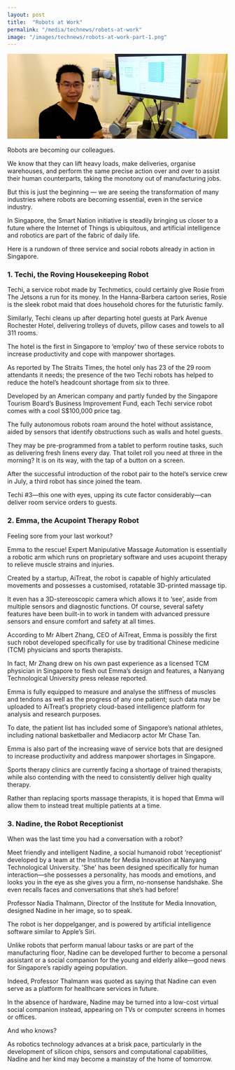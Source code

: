 ```yaml
---
layout: post
title:  "Robots at Work"
permalink: "/media/technews/robots-at-work"
image: "/images/technews/robots-at-work-part-1.png"
---
```


![robots at work](/images/technews/robots-at-work-part-1.png)

Robots are becoming our colleagues.

We know that they can lift heavy loads, make deliveries, organise warehouses, and perform the same precise action over and over to assist their human counterparts, taking the monotony out of manufacturing jobs.

But  this is just the beginning — we are seeing the transformation of many industries where robots are becoming essential, even in the service industry.

In Singapore, the Smart Nation initiative is steadily bringing us closer to a future where the Internet of Things is ubiquitous, and artificial intelligence and robotics are part of the fabric of daily life.

Here is a rundown of three service and social robots already in action in Singapore.

### **1. Techi, the Roving Housekeeping Robot**
Techi, a service robot made by Techmetics, could certainly give Rosie from The Jetsons a run for its money. In the Hanna-Barbera cartoon series, Rosie is the sleek robot maid that does household chores for the futuristic family.

Similarly, Techi cleans up after departing hotel guests at Park Avenue Rochester Hotel, delivering trolleys of duvets, pillow cases and towels to all 311 rooms.

The hotel is the first in Singapore to ‘employ’ two of these service robots to increase productivity and cope with manpower shortages.

As reported by The Straits Times, the hotel only has 23 of the 29 room attendants it needs; the presence of the two Techi robots has helped to reduce the hotel’s headcount shortage from six to three.

Developed by an American company and partly funded by the Singapore Tourism Board’s Business Improvement Fund, each Techi service robot comes with a cool S$100,000 price tag.

The fully autonomous robots roam around the hotel without assistance, aided by sensors that identify obstructions such as walls and hotel guests.

They may be pre-programmed from a tablet to perform routine tasks, such as delivering fresh linens every day. That toilet roll you need at three in the morning? It is on its way, with the tap of a button on a screen.

After the successful introduction of the robot pair to the hotel’s service crew in July, a third robot has since joined the team.

Techi #3—this one with eyes, upping its cute factor considerably—can deliver room service orders to guests.

### **2. Emma, the Acupoint Therapy Robot**
Feeling sore from your last workout?

Emma to the rescue! Expert Manipulative Massage Automation is essentially a robotic arm which runs on proprietary software and uses acupoint therapy to relieve muscle strains and injuries.

Created by a startup, AiTreat, the robot is capable of highly articulated movements and possesses a customised, rotatable 3D-printed massage tip.

It even has a 3D-stereoscopic camera which allows it to ‘see’, aside from multiple sensors and diagnostic functions. Of course, several safety features have been built-in to work in tandem with advanced pressure sensors and ensure comfort and safety at all times.

According to Mr Albert Zhang, CEO of AiTreat, Emma is possibly the first such robot developed specifically for use by traditional Chinese medicine (TCM) physicians and sports therapists.

In fact, Mr Zhang drew on his own past experience as a licensed TCM physician in Singapore to flesh out Emma’s design and features, a Nanyang Technological University press release reported.

Emma is fully equipped to measure and analyse the stiffness of muscles and tendons as well as the progress of any one patient; such data may be uploaded to AiTreat’s propriety cloud-based intelligence platform for analysis and research purposes.

To date, the patient list has included some of Singapore’s national athletes, including national basketballer and Mediacorp actor Mr Chase Tan.

Emma is also part of the increasing wave of service bots that are designed to increase productivity and address manpower shortages in Singapore.

Sports therapy clinics are currently facing a shortage of trained therapists, while also contending with the need to consistently deliver high quality therapy.

Rather than replacing sports massage therapists, it is hoped that Emma will allow them to instead treat multiple patients at a time.

### **3. Nadine, the Robot Receptionist**
When was the last time you had a conversation with a robot?

Meet friendly and intelligent Nadine, a social humanoid robot ‘receptionist’ developed by a team at the Institute for Media Innovation at Nanyang Technological University.
'She' has been designed specifically for human interaction—she possesses a personality, has moods and emotions, and looks you in the eye as she gives you a firm, no-nonsense handshake. She even recalls faces and conversations that she’s had before!

Professor Nadia Thalmann, Director of the Institute for Media Innovation, designed Nadine in her image, so to speak.

The robot is her doppelganger, and is powered by artificial intelligence software similar to Apple’s Siri.

Unlike robots that perform manual labour tasks or are part of the manufacturing floor, Nadine can be developed further to become a personal assistant or a social companion for the young and elderly alike—good news for Singapore’s rapidly ageing population.

Indeed, Professor Thalmann was quoted as saying that Nadine can even serve as a platform for healthcare services in future.      

In the absence of hardware, Nadine may be turned into a low-cost virtual social companion instead, appearing on TVs or computer screens in homes or offices.

And who knows?

As robotics technology advances at a brisk pace, particularly in the development of silicon chips, sensors and computational capabilities, Nadine and her kind may become a mainstay of the home of tomorrow.

